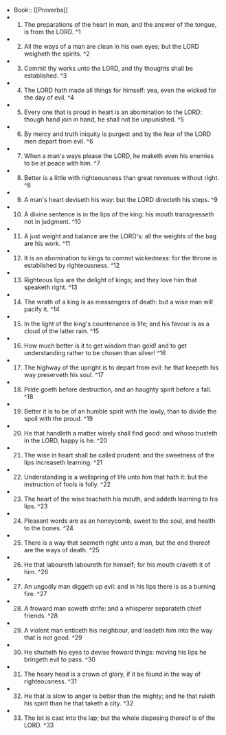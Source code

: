 - Book:: [[Proverbs]]
- 1. The preparations of the heart in man, and the answer of the tongue, is from the LORD. ^1
- 2. All the ways of a man are clean in his own eyes; but the LORD weigheth the spirits. ^2
- 3. Commit thy works unto the LORD, and thy thoughts shall be established. ^3
- 4. The LORD hath made all things for himself: yea, even the wicked for the day of evil. ^4
- 5. Every one that is proud in heart is an abomination to the LORD: though hand join in hand, he shall not be unpunished. ^5
- 6. By mercy and truth iniquity is purged: and by the fear of the LORD men depart from evil. ^6
- 7. When a man's ways please the LORD, he maketh even his enemies to be at peace with him. ^7
- 8. Better is a little with righteousness than great revenues without right. ^8
- 9. A man's heart deviseth his way: but the LORD directeth his steps. ^9
- 10. A divine sentence is in the lips of the king: his mouth transgresseth not in judgment. ^10
- 11. A just weight and balance are the LORD's: all the weights of the bag are his work. ^11
- 12. It is an abomination to kings to commit wickedness: for the throne is established by righteousness. ^12
- 13. Righteous lips are the delight of kings; and they love him that speaketh right. ^13
- 14. The wrath of a king is as messengers of death: but a wise man will pacify it. ^14
- 15. In the light of the king's countenance is life; and his favour is as a cloud of the latter rain. ^15
- 16. How much better is it to get wisdom than gold! and to get understanding rather to be chosen than silver! ^16
- 17. The highway of the upright is to depart from evil: he that keepeth his way preserveth his soul. ^17
- 18. Pride goeth before destruction, and an haughty spirit before a fall. ^18
- 19. Better it is to be of an humble spirit with the lowly, than to divide the spoil with the proud. ^19
- 20. He that handleth a matter wisely shall find good: and whoso trusteth in the LORD, happy is he. ^20
- 21. The wise in heart shall be called prudent: and the sweetness of the lips increaseth learning. ^21
- 22. Understanding is a wellspring of life unto him that hath it: but the instruction of fools is folly. ^22
- 23. The heart of the wise teacheth his mouth, and addeth learning to his lips. ^23
- 24. Pleasant words are as an honeycomb, sweet to the soul, and health to the bones. ^24
- 25. There is a way that seemeth right unto a man, but the end thereof are the ways of death. ^25
- 26. He that laboureth laboureth for himself; for his mouth craveth it of him. ^26
- 27. An ungodly man diggeth up evil: and in his lips there is as a burning fire. ^27
- 28. A froward man soweth strife: and a whisperer separateth chief friends. ^28
- 29. A violent man enticeth his neighbour, and leadeth him into the way that is not good. ^29
- 30. He shutteth his eyes to devise froward things: moving his lips he bringeth evil to pass. ^30
- 31. The hoary head is a crown of glory, if it be found in the way of righteousness. ^31
- 32. He that is slow to anger is better than the mighty; and he that ruleth his spirit than he that taketh a city. ^32
- 33. The lot is cast into the lap; but the whole disposing thereof is of the LORD. ^33
